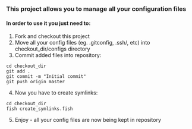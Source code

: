 ### This project allows you to manage all your configuration files

#### In order to use it you just need to:

1. Fork and checkout this project
2. Move all your config files (eg. .gitconfig, .ssh/, etc) into checkout_dir/configs directory
3. Commit added files into repository:
  ```
cd checkout_dir
git add .
git commit -m "Initial commit"
git push origin master
```

4. Now you have to create symlinks:
```
cd checkout_dir
fish create_symlinks.fish
```

5. Enjoy - all your config files are now being kept in repository
